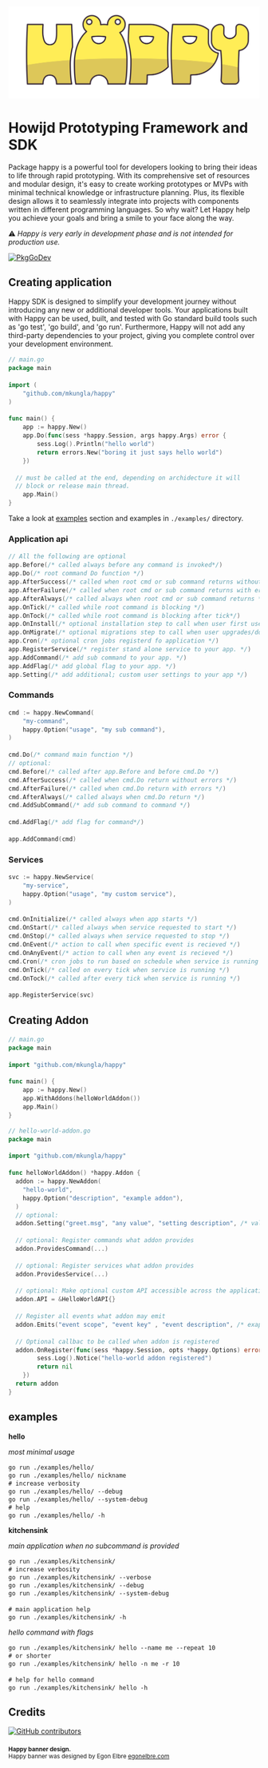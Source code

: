 ![Happy Logo](assets/images/happy.svg)

# Howijd Prototyping Framework and SDK

Package happy is a powerful tool for developers looking to bring their ideas to life through rapid prototyping. With its comprehensive set of resources and modular design, it's easy to create working prototypes or MVPs with minimal technical knowledge or infrastructure planning. Plus, its flexible design allows it to seamlessly integrate into projects with components written in different programming languages. So why wait? Let Happy help you achieve your goals and bring a smile to your face along the way.

:warning: *Happy is very early in development phase and is not intended for production use.*  

[![PkgGoDev](https://pkg.go.dev/badge/github.com/mkungla/happy)](https://pkg.go.dev/github.com/mkungla/happy)

## Creating application

Happy SDK is designed to simplify your development journey without introducing any new or additional developer tools. Your applications built with Happy can be used, built, and tested with Go standard build tools such as 'go test', 'go build', and 'go run'. Furthermore, Happy will not add any third-party dependencies to your project, giving you complete control over your development environment.

```go
// main.go
package main

import (
	"github.com/mkungla/happy"
)

func main() {
	app := happy.New()
	app.Do(func(sess *happy.Session, args happy.Args) error {
		sess.Log().Println("hello world")
		return errors.New("boring it just says hello world")
	})

  // must be called at the end, depending on archidecture it will
  // block or release main thread.
	app.Main()
}
```

Take a look at [examples](#examples) section and examples in `./examples/` directory. 

### Application api

```go
// All the following are optional 
app.Before(/* called always before any command is invoked*/)
app.Do(/* root command Do function */)
app.AfterSuccess(/* called when root cmd or sub command returns without errors */)
app.AfterFailure(/* called when root cmd or sub command returns with errors */)
app.AfterAlways(/* called always when root cmd or sub command returns */)
app.OnTick(/* called while root command is blocking */)
app.OnTock(/* called while root command is blocking after tick*/)
app.OnInstall(/* optional installation step to call when user first uses your app */)
app.OnMigrate(/* optional migrations step to call when user upgrades/downgrades app */)
app.Cron(/* optional cron jobs registerd fo application */)
app.RegisterService(/* register stand alone service to your app. */)
app.AddCommand(/* add sub command to your app. */)
app.AddFlag(/* add global flag to your app. */)
app.Setting(/* add additional; custom user settings to your app */)

```

### Commands

```go
cmd := happy.NewCommand(
	"my-command",
	happy.Option("usage", "my sub command"),
)

cmd.Do(/* command main function */)
// optional:
cmd.Before(/* called after app.Before and before cmd.Do */)
cmd.AfterSuccess(/* called when cmd.Do return without errors */)
cmd.AfterFailure(/* called when cmd.Do return with errors */)
cmd.AfterAlways(/* called always when cmd.Do return */)
cmd.AddSubCommand(/* add sub command to command */)

cmd.AddFlag(/* add flag for command*/)

app.AddCommand(cmd)
```

### Services

```go
svc := happy.NewService(
	"my-service",
	happy.Option("usage", "my custom service"),
)

cmd.OnInitialize(/* called always when app starts */)
cmd.OnStart(/* called always when service requested to start */)
cmd.OnStop(/* called always when service requested to stop */)
cmd.OnEvent(/* action to call when specific event is recieved */)
cmd.OnAnyEvent(/* action to call when any event is recieved */)
cmd.Cron(/* cron jobs to run based on schedule when service is running */)
cmd.OnTick(/* called on every tick when service is running */)
cmd.OnTock(/* called after every tick when service is running */)

app.RegisterService(svc)
```

## Creating Addon

```go
// main.go
package main

import "github.com/mkungla/happy"

func main() {
	app := happy.New()
	app.WithAddons(helloWorldAddon())
	app.Main()
}
```

```go
// hello-world-addon.go
package main

import "github.com/mkungla/happy"

func helloWorldAddon() *happy.Addon {
  addon := happy.NewAddon(
    "hello-world",
    happy.Option("description", "example addon"),
  )
  // optional:
  addon.Setting("greet.msg", "any value", "setting description", /* validation func */)

  // optional: Register commands what addon provides
  addon.ProvidesCommand(...)

  // optional: Register services what addon provides
  addon.ProvidesService(...)
  
  // optional: Make optional custom API accessible across the application 
  addon.API = &HelloWorldAPI{}

  // Register all events what addon may emit
  addon.Emits("event scope", "event key" , "event description", /* exaple payload */)
  
  // Optional callbac to be called when addon is registered
  addon.OnRegister(func(sess *happy.Session, opts *happy.Options) error {
		sess.Log().Notice("hello-world addon registered")
		return nil
	})
  return addon
}

```

## examples

**hello**

*most minimal usage*

```
go run ./examples/hello/
go run ./examples/hello/ nickname
# increase verbosity
go run ./examples/hello/ --debug
go run ./examples/hello/ --system-debug
# help
go run ./examples/hello/ -h
```

**kitchensink**

*main application when no subcommand is provided*

```
go run ./examples/kitchensink/
# increase verbosity
go run ./examples/kitchensink/ --verbose
go run ./examples/kitchensink/ --debug
go run ./examples/kitchensink/ --system-debug

# main application help
go run ./examples/kitchensink/ -h
```

*hello command with flags*

```
go run ./examples/kitchensink/ hello --name me --repeat 10 
# or shorter
go run ./examples/kitchensink/ hello -n me -r 10 

# help for hello command
go run ./examples/kitchensink/ hello -h
```

## Credits

[![GitHub contributors](https://img.shields.io/github/contributors/mkungla/happy?style=flat-square)](https://github.com/mkungla/happy/graphs/contributors)

<sub>**Happy banner design.**</sub>  
<sup>Happy banner was designed by Egon Elbre <a href="https://egonelbre.com/" target="_blank">egonelbre.com</a></sup>
